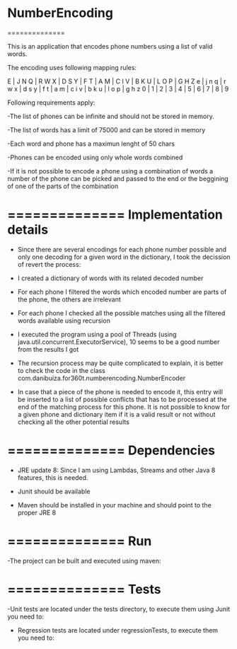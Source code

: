 NumberEncoding
==============
==============

This is an application that encodes phone numbers using a list of valid words.

The encoding uses following mapping rules:

E | J N Q | R W X | D S Y | F T | A M | C I V | B K U | L O P | G H Z
e | j n q | r w x | d s y | f t | a m | c i v | b k u | l o p | g h z
0 |   1   |   2   |   3   |  4  |  5  |   6   |   7   |   8   |   9

Following requirements apply:

-The list of phones can be infinite and should not be stored in memory.

-The list of words has a limit of 75000 and can be stored in memory

-Each word and phone has a maximun lenght of 50 chars

-Phones can be encoded using only whole words combined

-If it is not possible to encode a phone using a combination of words a number of the phone can be picked and passed to the end or the beggining of one of the parts of the combination

==============
Implementation details
==============
- Since there are several encodings for each phone number possible and only one decoding for a given word in the dictionary, I took the decission of revert the process:

- I created a dictionary of words with its related decoded number

- For each phone I filtered the words which encoded number are parts of the phone, the others are irrelevant

- For each phone I checked all the possible matches using all the filtered words available using recursion

- I executed the program using a pool of Threads (using java.util.concurrent.ExecutorService), 10 seems to be a good number from the results I got

- The recursion process may be quite complicated to explain, it is better to check the code in the class com.danibuiza.for360t.numberencoding.NumberEncoder

- In case that a piece of the phone is needed to encode it, this entry will be inserted to a list of possible conflicts that has to be processed at the end of the matching process for this phone. It is not possible to know for a given phone and dictionary item if it is a valid result or not without checking all the other potential results

==============
Dependencies
==============
- JRE update 8: Since I am using Lambdas, Streams and other Java 8 features, this is needed.

- Junit should be available

- Maven should be installed in your machine and should point to the proper JRE 8

==============
Run
==============
-The project can be built and executed using maven:

==============
Tests
==============

-Unit tests are located under the tests directory, to execute them using Junit you need to:

- Regression tests are located under regressionTests, to execute them you need to:

